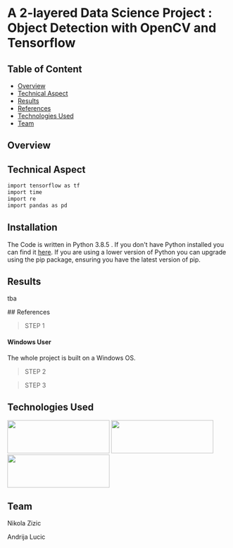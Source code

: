 # A 2-layered Data Science Project : Object Detection with OpenCV and Tensorflow

## Table of Content
  
  * [Overview](#overview)
  * [Technical Aspect](#technical-aspect)
  * [Results](#results)
  * [References](#references)
  * [Technologies Used](#technologies-used)
  * [Team](#team)
 






## Overview



## Technical Aspect

 

```bash
import tensorflow as tf
import time  
import re
import pandas as pd
```

## Installation

The Code is written in Python 3.8.5 . If you don't have Python installed you can find it [here](https://www.python.org/downloads/). If you are using a lower version of Python you can upgrade using the pip package, ensuring you have the latest version of pip.

<div id='results'/>

## Results

tba

<div id='references'/>
## References


> STEP 1



#### Windows User

The whole project is built on a Windows OS.  





> STEP 2






> STEP 3 








## Technologies Used

<img src="https://github.com/NikolaZizic/DQN-DDQN-for-pacman-using-TF-Agents-and-keras-rl/blob/main/images/python%20logo.png" width="232" height="75" />
<img src="https://github.com/NikolaZizic/DQN-DDQN-for-pacman-using-TF-Agents-and-keras-rl/blob/main/images/tensorflow.png" width="232" height="75" />
<img src="https://github.com/NikolaZizic/DQN-DDQN-for-pacman-using-TF-Agents-and-keras-rl/blob/main/images/Keras.png" width="232" height="75" />



## Team

Nikola Zizic

Andrija Lucic

